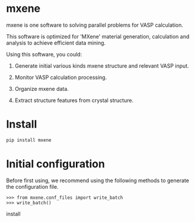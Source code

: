 # mxene

mxene is one software to solving parallel problems for VASP calculation.

This software is optimized for 'MXene' material generation, 
calculation and analysis to achieve efficient data mining.

Using this software, you could:

1. Generate initial various kinds mxene structure and relevant VASP input.

2. Monitor VASP calculation processing.

3. Organize mxene data.

4. Extract structure features from crystal structure.

# Install

```bash
pip install mxene
```

# Initial configuration

Before first using, we recommend using the following methods 
to generate the configuration file.

```
>>> from mxene.conf_files import write_batch
>>> write_batch()
```

install 
